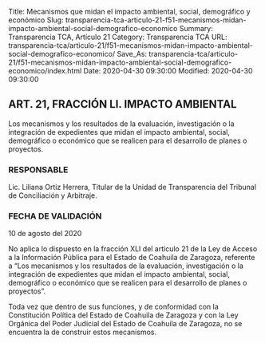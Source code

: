 Title: Mecanismos que midan el impacto ambiental, social, demográfico y económico
Slug: transparencia-tca-articulo-21-f51-mecanismos-midan-impacto-ambiental-social-demografico-economico
Summary: Transparencia TCA, Artículo 21
Category: Transparencia TCA
URL: transparencia-tca/articulo-21/f51-mecanismos-midan-impacto-ambiental-social-demografico-economico/
Save_As: transparencia-tca/articulo-21/f51-mecanismos-midan-impacto-ambiental-social-demografico-economico/index.html
Date: 2020-04-30 09:30:00
Modified: 2020-04-30 09:30:00


## ART. 21, FRACCIÓN LI. IMPACTO AMBIENTAL

Los mecanismos y los resultados de la evaluación, investigación o la integración de expedientes que midan el impacto ambiental, social, demográfico o económico que se realicen para el desarrollo de planes o proyectos.

### RESPONSABLE

Lic. Liliana Ortiz Herrera, Titular de la Unidad de Transparencia del Tribunal de Conciliación y Arbitraje.

### FECHA DE VALIDACIÓN

10 de agosto del 2020

No aplica lo dispuesto en la fracción XLI del artículo 21 de la Ley de Acceso a la Información Pública para el Estado de Coahuila de Zaragoza, referente a “Los mecanismos y los resultados de la evaluación, investigación o la integración de expedientes que midan el impacto ambiental, social, demográfico o económico que se realicen para el desarrollo de planes o proyectos”.

Toda vez que dentro de sus funciones, y de conformidad con la Constitución Política del Estado de Coahuila de Zaragoza y con la Ley Orgánica del Poder Judicial del Estado de Coahuila de Zaragoza, no se encuentra la de construir estos mecanismos.


